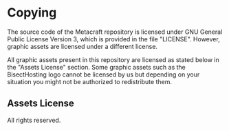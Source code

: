 # Copying
The source code of the Metacraft repository is licensed under GNU General Public License Version 3, which is 
provided in the file "LICENSE". However, graphic assets are licensed under a different license.

All graphic assets present in this repository are licensed as stated below in the "Assets License" section.
Some graphic assets such as the BisectHosting logo cannot be licensed by us but depending on your situation you might not be authorized to redistribute them.

## Assets License
All rights reserved.